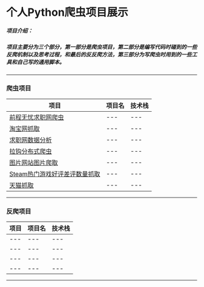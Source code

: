 
# 个人Python爬虫项目展示

##### 项目介绍：
##### 项目主要分为三个部分，第一部分是爬虫项目，第二部分是编写代码时碰到的一些反爬机制以及思考过程，和最后的反反爬方法，第三部分为写爬虫时用到的一些工具和自己写的通用脚本。  


****  
### 爬虫项目  

|项目|项目名|技术栈|
|---|---|---
|[前程无忧求职网爬虫](/Crawler/job51Scrapy)|---|---
|[淘宝网抓取](/Crawler/tb)|---|---
|[求职网数据分析](/Crawler/jobFinder)|---|---
|[拉钩分布式爬虫](/Crawler/lagouRedis)|---|---
|[图片网站图片爬取](/Crawler/meizitu)|---|---
|[Steam热门游戏好评差评数量抓取](/Crawler/steamWeekReport)|---|---
|[天猫抓取](/Crawler/tmall)|---|---


****
### 反爬项目

|项目|项目名|技术栈|
|---|---|---
|---|---|---
|---|---|---
|---|---|---
|---|---|---
****
